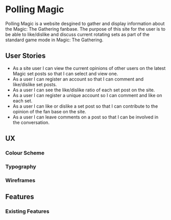 # Polling Magic

Polling Magic is a website desgined to gather and display information about the Magic: The Gathering fanbase. The purpose of this site for the user is to be able to like/dislike and discuss current rotating sets as part of the standard game mode in Magic: The Gathering.

## User Stories

- As a site user I can view the current opinions of other users on the latest Magic set posts so that I can select and view one.
- As a user I can register an account so that I can comment and like/dislike set posts.
- As a user I can see the like/dislike ratio of each set post on the site.
- As a user I can register a unique account so I can comment and like on each set.
- As a user I can like or dislike a set post so that I can contribute to the opinion of the fan base on the site.
- As a user I can leave comments on a post so that I can be involved in the conversation.

## UX

### Colour Scheme

### Typography

### Wireframes

## Features

### Existing Features
